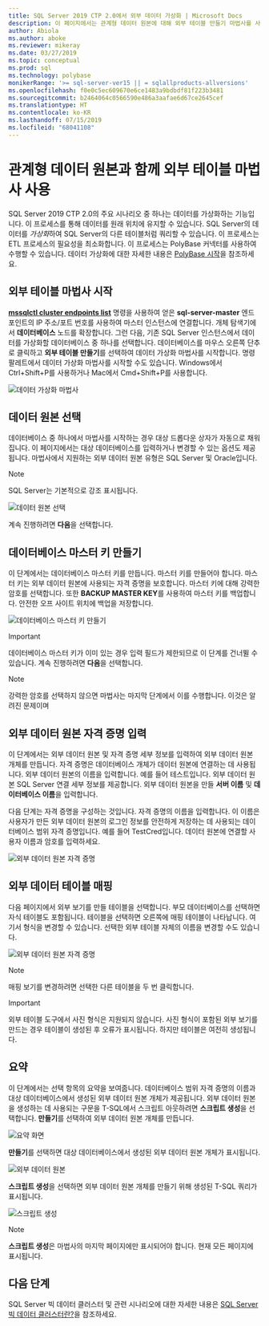 ```yaml
---
title: SQL Server 2019 CTP 2.0에서 외부 데이터 가상화 | Microsoft Docs
description: 이 페이지에서는 관계형 데이터 원본에 대해 외부 테이블 만들기 마법사를 사용하는 단계를 자세히 설명합니다.
author: Abiola
ms.author: aboke
ms.reviewer: mikeray
ms.date: 03/27/2019
ms.topic: conceptual
ms.prod: sql
ms.technology: polybase
monikerRange: '>= sql-server-ver15 || = sqlallproducts-allversions'
ms.openlocfilehash: f0e0c5ec609670e6ce1483a9bdbdf81f223b3481
ms.sourcegitcommit: b2464064c0566590e486a3aafae6d67ce2645cef
ms.translationtype: HT
ms.contentlocale: ko-KR
ms.lasthandoff: 07/15/2019
ms.locfileid: "68041108"
---
```

# <a name="use-the-external-table-wizard-with-relational-data-sources"></a>관계형 데이터 원본과 함께 외부 테이블 마법사 사용

SQL Server 2019 CTP 2.0의 주요 시나리오 중 하나는 데이터를 가상화하는 기능입니다. 이 프로세스를 통해 데이터를 원래 위치에 유지할 수 있습니다. SQL Server의 데이터를 *가상화*하여 SQL Server의 다른 테이블처럼 쿼리할 수 있습니다. 이 프로세스는 ETL 프로세스의 필요성을 최소화합니다. 이 프로세스는 PolyBase 커넥터를 사용하여 수행할 수 있습니다. 데이터 가상화에 대한 자세한 내용은 [PolyBase 시작](polybase-guide.md)을 참조하세요.

## <a name="start-the-external-table-wizard"></a>외부 테이블 마법사 시작

[**mssqlctl cluster endpoints list**](../../big-data-cluster/deployment-guidance.md#endpoints) 명령을 사용하여 얻은 **sql-server-master** 엔드포인트의 IP 주소/포트 번호를 사용하여 마스터 인스턴스에 연결합니다. 개체 탐색기에서 **데이터베이스** 노드를 확장합니다. 그런 다음, 기존 SQL Server 인스턴스에서 데이터를 가상화할 데이터베이스 중 하나를 선택합니다. 데이터베이스를 마우스 오른쪽 단추로 클릭하고 **외부 테이블 만들기**를 선택하여 데이터 가상화 마법사를 시작합니다. 명령 팔레트에서 데이터 가상화 마법사를 시작할 수도 있습니다. Windows에서 Ctrl+Shift+P를 사용하거나 Mac에서 Cmd+Shift+P를 사용합니다.

![데이터 가상화 마법사](media/data-virtualization/virtualize-data-wizard.png)
## <a name="select-a-data-source"></a>데이터 원본 선택

데이터베이스 중 하나에서 마법사를 시작하는 경우 대상 드롭다운 상자가 자동으로 채워집니다. 이 페이지에서는 대상 데이터베이스를 입력하거나 변경할 수 있는 옵션도 제공됩니다. 마법사에서 지원하는 외부 데이터 원본 유형은 SQL Server 및 Oracle입니다.

> [!NOTE]
>SQL Server는 기본적으로 강조 표시됩니다.


![데이터 원본 선택](media/data-virtualization/select-data-source.png)

계속 진행하려면 **다음**을 선택합니다.

## <a name="create-a-database-master-key"></a>데이터베이스 마스터 키 만들기

이 단계에서는 데이터베이스 마스터 키를 만듭니다. 마스터 키를 만들어야 합니다. 마스터 키는 외부 데이터 원본에 사용되는 자격 증명을 보호합니다. 마스터 키에 대해 강력한 암호를 선택합니다. 또한 **BACKUP MASTER KEY**를 사용하여 마스터 키를 백업합니다. 안전한 오프 사이트 위치에 백업을 저장합니다.

![데이터베이스 마스터 키 만들기](media/data-virtualization/virtualize-data-master-key.png)

> [!IMPORTANT]
> 데이터베이스 마스터 키가 이미 있는 경우 입력 필드가 제한되므로 이 단계를 건너뛸 수 있습니다. 계속 진행하려면 **다음**을 선택합니다.

> [!NOTE]
> 강력한 암호를 선택하지 않으면 마법사는 마지막 단계에서 이를 수행합니다. 이것은 알려진 문제이며

## <a name="enter-external-data-source-credentials"></a>외부 데이터 원본 자격 증명 입력

이 단계에서는 외부 데이터 원본 및 자격 증명 세부 정보를 입력하여 외부 데이터 원본 개체를 만듭니다. 자격 증명은 데이터베이스 개체가 데이터 원본에 연결하는 데 사용됩니다. 외부 데이터 원본의 이름을 입력합니다. 예를 들어 테스트입니다. 외부 데이터 원본 SQL Server 연결 세부 정보를 제공합니다. 외부 데이터 원본을 만들 **서버 이름** 및 **데이터베이스 이름**을 입력합니다.

다음 단계는 자격 증명을 구성하는 것입니다. 자격 증명의 이름을 입력합니다. 이 이름은 사용자가 만든 외부 데이터 원본의 로그인 정보를 안전하게 저장하는 데 사용되는 데이터베이스 범위 자격 증명입니다. 예를 들어 TestCred입니다. 데이터 원본에 연결할 사용자 이름과 암호를 입력하세요.

![외부 데이터 원본 자격 증명](media/data-virtualization/data-source-credentials.png)

## <a name="external-data-table-mapping"></a>외부 데이터 테이블 매핑

다음 페이지에서 외부 보기를 만들 테이블을 선택합니다. 부모 데이터베이스를 선택하면 자식 테이블도 포함됩니다. 테이블을 선택하면 오른쪽에 매핑 테이블이 나타납니다. 여기서 형식을 변경할 수 있습니다. 선택한 외부 테이블 자체의 이름을 변경할 수도 있습니다.

![외부 데이터 원본 자격 증명](media/data-virtualization/data-table-mapping.png)

> [!NOTE]
>매핑 보기를 변경하려면 선택한 다른 테이블을 두 번 클릭합니다.

> [!IMPORTANT]
>외부 테이블 도구에서 사진 형식은 지원되지 않습니다. 사진 형식이 포함된 외부 보기를 만드는 경우 테이블이 생성된 후 오류가 표시됩니다. 하지만 테이블은 여전히 생성됩니다.

## <a name="summary"></a>요약

이 단계에서는 선택 항목의 요약을 보여줍니다. 데이터베이스 범위 자격 증명의 이름과 대상 데이터베이스에서 생성된 외부 데이터 원본 개체가 제공됩니다. 외부 데이터 원본을 생성하는 데 사용되는 구문을 T-SQL에서 스크립트 아웃하려면 **스크립트 생성**을 선택합니다. **만들기**를 선택하여 외부 데이터 원본 개체를 만듭니다.

![요약 화면](media/data-virtualization/virtualize-data-summary.png)

**만들기**를 선택하면 대상 데이터베이스에서 생성된 외부 데이터 원본 개체가 표시됩니다.

![외부 데이터 원본](media/data-virtualization/external-data-sources.png)

**스크립트 생성**을 선택하면 외부 데이터 원본 개체를 만들기 위해 생성된 T-SQL 쿼리가 표시됩니다.

![스크립트 생성](media/data-virtualization/generated-script.png)

> [!NOTE]
> **스크립트 생성**은 마법사의 마지막 페이지에만 표시되어야 합니다. 현재 모든 페이지에 표시됩니다.

## <a name="next-steps"></a>다음 단계

SQL Server 빅 데이터 클러스터 및 관련 시나리오에 대한 자세한 내용은 [SQL Server 빅 데이터 클러스터란?](../../big-data-cluster/big-data-cluster-overview.md)을 참조하세요.
